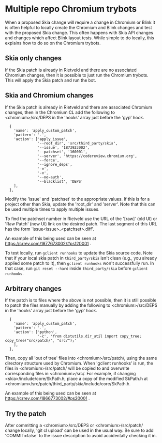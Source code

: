 Multiple repo Chromium trybots
==============================

When a proposed Skia change will require a change in Chromium or Blink it is
often helpful to locally create the Chromium and Blink changes and test with the
proposed Skia change. This often happens with Skia API changes and changes
which affect Blink layout tests. While simple to do locally, this explains how
to do so on the Chromium trybots.

Skia only changes
-----------------
If the Skia patch is already in Rietveld and there are no associated Chromium
changes, then it is possible to just run the Chromium trybots. This will apply
the Skia patch and run the bot.

Skia and Chromium changes
-------------------------
If the Skia patch is already in Rietveld and there are associated Chromium
changes, then in the Chromium CL add the following to
\<chromium>/src/DEPS in the 'hooks' array just before the 'gyp' hook.

      {
        'name': 'apply_custom_patch',
        'pattern': '.',
        'action': ['apply_issue',
                   '--root_dir', 'src/third_party/skia',
                   '--issue', '1873923002',
                   '--patchset', '160001',
                   '--server', 'https://codereview.chromium.org',
                   '--force',
                   '--ignore_deps',
                   '-v',
                   '-v',
                   '--no-auth',
                   '--blacklist', 'DEPS'
        ],
      },

Modify the 'issue' and 'patchset' to the appropriate values.
If this is for a project other than Skia, update the 'root_dir' and 'server'.
Note that this can be used multiple times to apply multiple issues.

To find the patchset number in Rietveld use the URL of the '[raw]' (old UI) or
'Raw Patch' (new UI) link on the desired patch. The last segment of this URL
has the form 'issue\<issue>_\<patchset>.diff'.

An example of this being used can be seen at
https://crrev.com/1877673002/#ps120001 .

To test locally, run `gclient runhooks` to update the Skia source code.
Note that if your local skia patch in `third_party/skia` isn't clean (e.g., you
already applied some patch to it), then `gclient runhooks` won't successfully
run. In that case, run `git reset --hard` inside `third_party/skia` before
`gclient runhooks`.

Arbitrary changes
-----------------
If the patch is to files where the above is not possible, then it is still
possible to patch the files manually by adding the following to
\<chromium>/src/DEPS in the 'hooks' array just before the 'gyp' hook.

      {
        'name': 'apply_custom_patch',
        'pattern': '.',
        'action': ['python',
                   '-c', 'from distutils.dir_util import copy_tree; copy_tree("src/patch/", "src/");'
        ],
      },

Then, copy all 'out of tree' files into \<chromium>/src/patch/, using the same
directory structure used by Chromium. When 'gclient runhooks' is run, the files
in \<chromium>/src/patch/ will be copied to and overwrite corresponding files in
\<chromium>/src/. For example, if changing \<skia>/include/core/SkPath.h, place
a copy of the modified SkPath.h at
\<chromium>/src/patch/third_party/skia/include/core/SkPath.h.

An example of this being used can be seen at
https://crrev.com/1866773002/#ps20001 .


Try the patch
-------------
After committing a \<chromium>/src/DEPS or \<chromium>/src/patch/ change
locally, 'git cl upload' can be used in the usual way. Be sure to add
'COMMIT=false' to the issue description to avoid accidentally checking it in.

